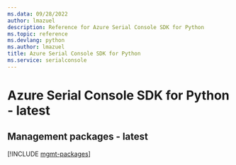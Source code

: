 ```yaml
---
ms.data: 09/28/2022
author: lmazuel
description: Reference for Azure Serial Console SDK for Python
ms.topic: reference
ms.devlang: python
ms.author: lmazuel
title: Azure Serial Console SDK for Python
ms.service: serialconsole
---
```

# Azure Serial Console SDK for Python - latest

## Management packages - latest
[!INCLUDE [mgmt-packages](serial-console-mgmt-index.md)]